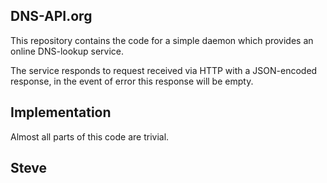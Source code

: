 
DNS-API.org
-----------

This repository contains the code for a simple daemon which provides
an online DNS-lookup service.

The service responds to request received via HTTP with a JSON-encoded
response, in the event of error this response will be empty.


Implementation
--------------

Almost all parts of this code are trivial.


Steve
--
